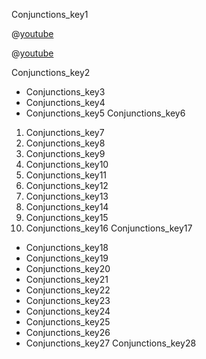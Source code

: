 Conjunctions_key1


@[youtube](JJ4n0jr8qX8)

@[youtube](taPqomJKIYE)


Conjunctions_key2
* Conjunctions_key3
* Conjunctions_key4
* Conjunctions_key5
Conjunctions_key6
1. Conjunctions_key7
2. Conjunctions_key8
3. Conjunctions_key9
4. Conjunctions_key10
5. Conjunctions_key11
6. Conjunctions_key12
7. Conjunctions_key13
8. Conjunctions_key14
9. Conjunctions_key15
10. Conjunctions_key16
Conjunctions_key17
* Conjunctions_key18
* Conjunctions_key19
* Conjunctions_key20
* Conjunctions_key21
* Conjunctions_key22
* Conjunctions_key23
* Conjunctions_key24
* Conjunctions_key25
* Conjunctions_key26
* Conjunctions_key27
Conjunctions_key28

